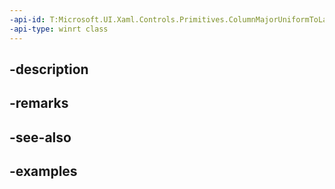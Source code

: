 ```yaml
---
-api-id: T:Microsoft.UI.Xaml.Controls.Primitives.ColumnMajorUniformToLargestGridLayout
-api-type: winrt class
---
```


## -description

## -remarks

## -see-also

## -examples

